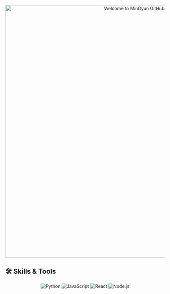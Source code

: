<p align="center">
  <img
    src="https://raw.githubusercontent.com/MinGyun-Kim/MinGyun-Kim/main/assets/merged_banner_stars.gif"
    alt="Welcome to MinGyun GitHub"
    width="800"
  />
</p>


## 🛠️ Skills & Tools

<div align="center">

  ![Python](https://img.shields.io/badge/Python-3776AB?style=flat&logo=python&logoColor=white)
  ![JavaScript](https://img.shields.io/badge/JavaScript-F7DF1E?style=flat&logo=javascript&logoColor=black)
  ![React](https://img.shields.io/badge/React-20232A?style=flat&logo=react&logoColor=61DAFB)
  ![Node.js](https://img.shields.io/badge/Node.js-339933?style=flat&logo=node.js&logoColor=white)

</div>
